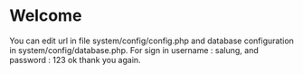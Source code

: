 # Welcome
You can edit url in file system/config/config.php and database configuration in system/config/database.php. For sign in username : salung, and password : 123 ok thank you again.
